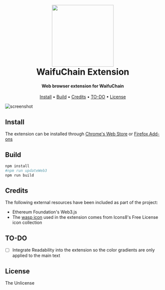 
<h1 align="center">
  <br>
  <img src="https://raw.githubusercontent.com/corollari/waifuchain-extension/master/promo/icon.png" width="200"></a>
  <br>
  WaifuChain Extension
  <br>
</h1>

<h4 align="center">Web browser extension for WaifuChain</h4>

<p align="center">
  <a href="#install">Install</a> •
  <a href="#build">Build</a> •
  <a href="#credits">Credits</a> •
  <a href="#to-do">TO-DO</a> •
  <a href="#license">License</a>
</p>

![screenshot](https://raw.githubusercontent.com/corollari/waifuchain-extension/master/promo/screenshot.png)

## Install
The extension can be installed through [Chrome's Web Store](https://chrome.google.com/webstore/detail/waspline-reader/ndlnnojbbcbdpkccfmcgbopalpbmhbhm) or [Firefox Add-ons](https://addons.mozilla.org/en-US/firefox/addon/waspline-reader/)

## Build
```bash
npm install
#npm run updateWeb3
npm run build
```

## Credits
The following external resources have been included as part of the project:
- Ethereum Foundation's Web3.js 
- The [wasp icon](https://icons8.com/icon/6558/wasp) used in the extension comes from Icons8's Free License icon collection

## TO-DO
- [ ] Integrate Readability into the extension so the color gradients are only applied to the main text

## License
The Unlicense
